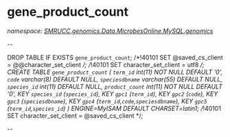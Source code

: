 ﻿# gene_product_count
_namespace: [SMRUCC.genomics.Data.MicrobesOnline.MySQL.genomics](./index.md)_

--
 
 DROP TABLE IF EXISTS `gene_product_count`;
 /*!40101 SET @saved_cs_client = @@character_set_client */;
 /*!40101 SET character_set_client = utf8 */;
 CREATE TABLE `gene_product_count` (
 `term_id` int(11) NOT NULL DEFAULT '0',
 `code` varchar(8) DEFAULT NULL,
 `speciesdbname` varchar(55) DEFAULT NULL,
 `species_id` int(11) DEFAULT NULL,
 `product_count` int(11) NOT NULL DEFAULT '0',
 KEY `species_id` (`species_id`),
 KEY `gpc1` (`term_id`),
 KEY `gpc2` (`code`),
 KEY `gpc3` (`speciesdbname`),
 KEY `gpc4` (`term_id`,`code`,`speciesdbname`),
 KEY `gpc5` (`term_id`,`species_id`)
 ) ENGINE=MyISAM DEFAULT CHARSET=latin1;
 /*!40101 SET character_set_client = @saved_cs_client */;
 
 --




